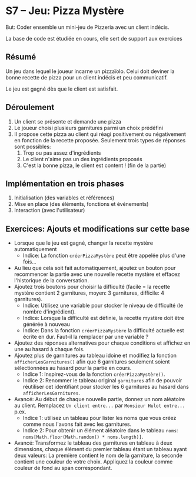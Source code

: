 # S7 – Jeu: Pizza Mystère

But: Coder ensemble un mini-jeu de Pizzeria avec un client indécis.

La base de code est étudiée en cours, elle sert de support aux exercices

## Résumé

Un jeu dans lequel le joueur incarne un pizzaïolo. Celui doit deviner la bonne recette de pizza pour un client indécis et peu communicatif.

Le jeu est gagné dès que le client est satisfait.

## Déroulement

1. Un client se présente et demande une pizza
2. Le joueur choisi plusieurs garnitures parmi un choix prédéfini
3. Il propose cette pizza au client qui réagi positivement ou négativement en fonction de la recette proposée. Seulement trois types de réponses sont possibles:
    1. Trop ou pas assez d'ingrédients
    2. Le client n'aime pas un des ingrédients proposés
    3. C'est la bonne pizza, le client est content ! (fin de la partie)

## Implémentation en trois phases

1. Initialisation (des variables et références)
2. Mise en place (des éléments, fonctions et événements)
3. Interaction (avec l'utilisateur)

## Exercices: Ajouts et modifications sur cette base

- Lorsque que le jeu est gagné, changer la recette mystère automatiquement
    - Indice: La fonction `créerPizzaMystère` peut être appelée plus d'une fois...
- Au lieu que cela soit fait automatiquement, ajoutez un bouton pour recommencer la partie avec une nouvelle recette mystère et effacez l'historique de la conversation.
- Ajoutez trois boutons pour choisir la difficulté (facile = la recette mystère contient 2 garnitures, moyen: 3 garnitures, difficile: 4 garnitures).
    - Indice: Utilisez une variable pour stocker le niveau de difficulté (le nombre d'ingrédient).
    - Indice: Lorsque la difficulté est définie, la recette mystère doit être générée à nouveau
    - Indice: Dans la fonction `créerPizzaMystère` la difficulté actuelle est écrite en dur. Faut-il la remplacer par une variable ?
- Ajoutez des réponses alternatives pour chaque conditions et affichez en une au hasard à chaque fois.
- Ajoutez plus de garnitures au tableau idoine et modifiez la fonction `afficherLesGarnitures()` afin que 6 garnitures seulement soient sélectionnées au hasard pour la partie en cours.
    - Indice 1: Inspirez-vous de la fonction `créerPizzaMystère()`.
    - Indice 2: Renommer le tableau original `garnitures` afin de pouvoir réutiliser cet identifiant pour stocker les 6 garnitures au hasard dans `afficherLesGarnitures`.
- Avancé: Au début de chaque nouvelle partie, donnez un nom aléatoire au client. Remplacez `Un client entre...` par `Monsieur Hulot entre...` p.ex.
    - Indice 1: utilisez un tableau pour lister les noms que vous créez comme nous l'avons fait avec les garnitures.
    - Indice 2: Pour obtenir un élément aléatoire dans le tableau `noms`: `noms[Math.floor(Math.random() * noms.length)]`.
- Avancé: Transformez le tableau des garnitures en tableau à deux dimensions, chaque élément du premier tableau étant un tableau ayant deux valeurs: La première contient le nom de la garniture, la seconde contient une couleur de votre choix. Appliquez la couleur comme couleur de fond au span correspondant.
